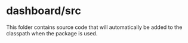 # dashboard/src

This folder contains source code that will automatically be added to the classpath when
the package is used.
